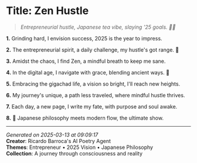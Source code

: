 # Title: Zen Hustle

> *Entrepreneurial hustle, Japanese tea vibe, slaying '25 goals. 💼🍵*

**1.** Grinding hard, I envision success, 2025 is the year to impress.


**2.** The entrepreneurial spirit, a daily challenge, my hustle's got range. 💼


**3.** Amidst the chaos, I find Zen, a mindful breath to keep me sane.


**4.** In the digital age, I navigate with grace, blending ancient ways. 🌊


**5.** Embracing the gigachad life, a vision so bright, I'll reach new heights.


**6.** My journey's unique, a path less traveled, where mindful hustle thrives.


**7.** Each day, a new page, I write my fate, with purpose and soul awake.


**8.** 🌸 Japanese philosophy meets modern flow, the ultimate show.



---

*Generated on 2025-03-13 at 09:09:17*  
**Creator**: Ricardo Barroca's AI Poetry Agent  
**Themes**: Entrepreneur • 2025 Vision • Japanese Philosophy  
**Collection**: A journey through consciousness and reality